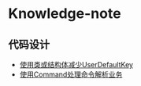 # Knowledge-note

## 代码设计

* [使用类或结构体减少UserDefaultKey](./使用类或结构体减少UserDefaultKey.md)
* [使用Command处理命令解析业务](./使用Command处理命令解析业务.md)
